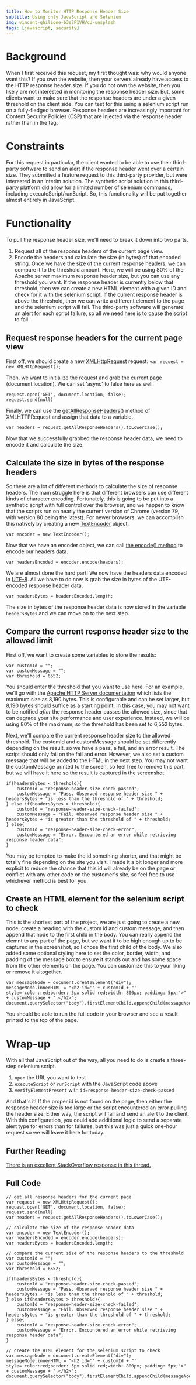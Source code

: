 ```yaml
---
title: How to Monitor HTTP Response Header Size
subtitle: Using only JavaScript and Selenium
img: vincent-ghilione-b3s2P1VHVcU-unsplash
tags: [javascript, security]
---
```


# Background 
When I first received this request, my first thought was: why would anyone want this? If you own the website, then your servers already have access to the HTTP response header size. If you do not own the website, then you likely are not interested in monitoring the response header size. 
But, some clients want to make sure that the response headers are under a given threshold on the client side. You can test for this using a selenium script run on a fully-fledged browser. Response headers are increasingly important for Content Security Policies (CSP) that are injected via the response header rather than in the <meta> tag. 

# Constraints 
For this request in particular, the client wanted to be able to use their third-party software to send an alert if the response header went over a certain size. They submitted a feature request to this third-party provider, but were interested in an interim solution. The synthetic script solution in this third-party platform did allow for a limited number of selenium commands, including executeScript/runScript. So, this functionality will be put together almost entirely in JavaScript. 

# Functionality 
To pull the response header size, we'll need to break it down into two parts. 
1. Request all of the response headers of the current page view. 
2. Encode the headers and calculate the size (in bytes) of that encoded string. 
Once we have the size of the current response headers, we can compare it to the threshold amount. Here, we will be using 80% of the Apache server maximum response header size, but you can use any threshold you want.  If the response header is currently below that threshold, then we can create a new HTML element with a given ID and check for it with the selenium script. If the current response header is above the threshold, then we can write a different element to the page and the selenium script will fail. The third-party software will generate an alert for each script failure, so all we need here is to cause the script to fail. 

## Request response headers for the current page view 
First off, we should create a new [XMLHttpRequest](https://developer.mozilla.org/en-US/docs/Web/API/XMLHttpRequest) request: 
```var request = new XMLHttpRequest();```

Then, we want to initialize the request and grab the current page (document.location). We can set 'async' to false here as well. 
```
request.open('GET', document.location, false);
request.send(null)
```

Finally, we can use the [getAllResponseHeaders()](https://developer.mozilla.org/en-US/docs/Web/API/XMLHttpRequest/getAllResponseHeaders) method of XMLHTTPRequest and assign that data to a variable. 
```
var headers = request.getAllResponseHeaders().toLowerCase();
```
Now that we successfully grabbed the response header data, we need to encode it and calculate the size. 

## Calculate the size in bytes of the response headers 
So there are a lot of different methods to calculate the size of response headers. The main struggle here is that different browsers can use different kinds of character encoding. Fortunately, this is going to be put into a synthetic script with full control over the browser, and we happen to know that the scripts run on nearly the current version of Chrome (version 79, with version 80 being the latest). 
For newer browsers, we can accomplish this natively by creating a new [TextEncoder](https://developer.mozilla.org/en-US/docs/Web/API/TextEncoder) object. 
```
var encoder = new TextEncoder();
```

Now that we have an encoder object, we can call [the encode() method](https://developer.mozilla.org/en-US/docs/Web/API/TextEncoder/encode) to encode our headers data. 
```
var headersEncoded = encoder.encode(headers);
```

We are almost done the hard part! We now have the headers data encoded in [UTF-8](https://www.w3schools.com/charsets/ref_html_utf8.asp). All we have to do now is grab the size in bytes of the UTF-encoded response header data. 
```
var headersBytes = headersEncoded.length; 
```
The size in bytes of the response header data is now stored in the variable ```headersBytes``` and we can move on to the next step. 

## Compare the current response header size to the allowed limit 
First off, we want to create some variables to store the results: 
```
var customId = "";
var customMessage = "";
var threshold = 6552;
```
You should enter the threshold that you want to use here. For an example, we'll go with the [Apache HTTP Server documentation](http://httpd.apache.org/docs/2.2/en/mod/core.html#limitrequestfieldsize) which lists the maximum size as 8,190 bytes. This is configurable and can be set larger, but 8,190 bytes should suffice as a starting point. In this case, you may not want to be notified *after* the response header passes the allowed size, since that can degrade your site performance and user experience. Instaed, we will be using 80% of the maximum, so the threshold has been set to 6,552 bytes. 

Next, we'll compare the current response header size to the allowed threshold. The customId and customMessage should be set differently depending on the result, so we have a pass, a fail, and an error result. The script should only fail on the fail and error. However, we also set a custom message that will be added to the HTML in the next step. You may not want the customMessage printed to the screen, so feel free to remove this part, but we will have it here so the result is captured in the screenshot. 
```
if(headersBytes < threshold){
    customId = "response-header-size-check-passed";
    customMessage = "Pass. Observed response header size " + headersBytes + "is less than the threshold of " + threshold;
} else if(headersBytes > threshold){
    customId = "response-header-size-check-failed";
    customMessage = "Fail. Observed response header size " + headersBytes + "is greater than the threshold of " + threshold;
} else{
    customId = "response-header-size-check-error";
    customMessage = "Error. Encountered an error while retrieving response header data";
}
```
You may be tempted to make the id something shorter, and that might be totally fine depending on the site you visit. I made it a bit longer and more explicit to reduce the chance that this id will already be on the page or conflict with any other code on the customer's site, so feel free to use whichever method is best for you. 

## Create an HTML element for the selenium script to check
This is the shortest part of the project, we are just going to create a new node, create a heading with the custom id and custom message, and then append that node to the first child in the body. You can really append the elemnt to any part of the page, but we want it to be high enough up to be captured in the screenshot, so I chose the first child of the body. 
We also added some optional styling here to set the color, border, width, and padding of the message box to ensure it stands out and has some space from the other elements on the page. You can customize this to your liking or remove it altogether. 
```
var messageNode = document.createElement("div"); 
messageNode.innerHTML = "<h2 id='" + customId + "' style='color:red;border: 5px solid red;width: 800px; padding: 5px;'>" + customMessage + ".</h2>";
document.querySelector("body").firstElementChild.appendChild(messageNode);
```
You should be able to run the full code in your browser and see a result printed to the top of the page. 

# Wrap-up 
With all that JavaScript out of the way, all you need to do is create a three-step selenium script. 
1. ```open``` the URL you want to test 
2. ```executeScript``` or ```runScript``` with the JavaScript code above 
3. ```verifyElementPresent``` with ```id=response-header-size-check-passed``` 

And that's it! If the proper id is not found on the page, then either the response header size is too large or the script encountered an error pulling the header size. Either way, the script will fail and send an alert to the client. With this configuration, you could add additional logic to send a separate alert type for errors than for failures, but this was just a quick one-hour request so we will leave it here for today. 

## Further Reading
[There is an excellent StackOverflow response in this thread.](https://stackoverflow.com/questions/220231/accessing-the-web-pages-http-headers-in-javascript)

## Full Code
```
// get all response headers for the current page 
var request = new XMLHttpRequest();
request.open('GET', document.location, false);
request.send(null)
var headers = request.getAllResponseHeaders().toLowerCase();

// calculate the size of the response header data
var encoder = new TextEncoder();
var headersEncoded = encoder.encode(headers);
var headersBytes = headersEncoded.length; 

// compare the current size of the response headers to the threshold
var customId = "";
var customMessage = "";
var threshold = 6552;

if(headersBytes < threshold){
    customId = "response-header-size-check-passed";
    customMessage = "Pass. Observed response header size " + headersBytes + "is less than the threshold of " + threshold;
} else if(headersBytes > threshold){
    customId = "response-header-size-check-failed";
    customMessage = "Fail. Observed response header size " + headersBytes + "is greater than the threshold of " + threshold;
} else{
    customId = "response-header-size-check-error";
    customMessage = "Error. Encountered an error while retrieving response header data";
}

// create the HTML element for the selenium script to check
var messageNode = document.createElement("div"); 
messageNode.innerHTML = "<h2 id='" + customId + "' style='color:red;border: 5px solid red;width: 800px; padding: 5px;'>" + customMessage + ".</h2>";
document.querySelector("body").firstElementChild.appendChild(messageNode);
```
